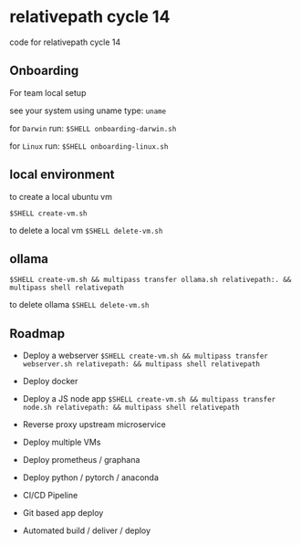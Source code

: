 # relativepath cycle 14
code for relativepath cycle 14

## Onboarding
For team local setup 

see your system using uname type: 
`uname`

for `Darwin` run: 
`$SHELL onboarding-darwin.sh`

for `Linux` run:
`$SHELL onboarding-linux.sh`

## local environment
to create a local ubuntu vm

`$SHELL create-vm.sh`

to delete a local vm
`$SHELL delete-vm.sh`

## ollama

`$SHELL create-vm.sh && multipass transfer ollama.sh relativepath:. && 
multipass shell relativepath`

to delete ollama
`$SHELL delete-vm.sh`

## Roadmap

* Deploy a webserver
  `$SHELL create-vm.sh && multipass transfer webserver.sh relativepath: && multipass shell relativepath`

* Deploy docker
* Deploy a JS node app
  `$SHELL create-vm.sh && multipass transfer node.sh relativepath: && multipass shell relativepath`

* Reverse proxy upstream microservice
* Deploy multiple VMs
* Deploy prometheus / graphana
* Deploy python / pytorch / anaconda
* CI/CD Pipeline
* Git based app deploy
* Automated build / deliver / deploy
